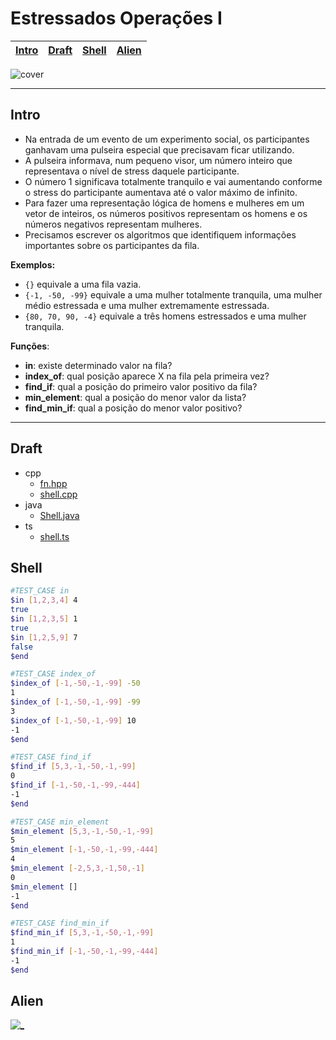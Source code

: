 # Estressados Operações I

<!-- toch -->
[Intro](#intro) | [Draft](#draft) | [Shell](#shell) | [Alien](#alien)
-- | -- | -- | --
<!-- toch -->

![cover](https://gist.github.com/assets/4747652/c22c464a-b797-4bd7-b963-4e4f1ee7f96b)

***

## Intro

- Na entrada de um evento de um experimento social, os participantes ganhavam uma pulseira especial que precisavam ficar utilizando.
- A pulseira informava, num pequeno visor, um número inteiro que representava o nível de stress daquele participante.
- O número 1 significava totalmente tranquilo e vai aumentando conforme o stress do participante aumentava até o valor máximo de infinito.
- Para fazer uma representação lógica de homens e mulheres em um vetor de inteiros, os números positivos representam os homens e os números negativos representam mulheres.
- Precisamos escrever os algoritmos que identifiquem informações importantes sobre os participantes da fila.

**Exemplos:**

- `{}` equivale a uma fila vazia.
- `{-1, -50, -99}` equivale a uma mulher totalmente tranquila, uma mulher médio estressada e uma mulher extremamente estressada.
- `{80, 70, 90, -4}` equivale a três homens estressados e uma mulher tranquila.

**Funções**:

- **in**: existe determinado valor na fila?
- **index_of**: qual posição aparece X na fila pela primeira vez?
- **find_if**: qual a posição do primeiro valor positivo da fila?
- **min_element**: qual a posição do menor valor da lista?
- **find_min_if**: qual a posição do menor valor positivo?

***

## Draft

<!-- links .cache/draft -->
- cpp
  - [fn.hpp](https://github.com/qxcodepoo/arcade/blob/master/base/busca/.cache/draft/cpp/fn.hpp)
  - [shell.cpp](https://github.com/qxcodepoo/arcade/blob/master/base/busca/.cache/draft/cpp/shell.cpp)
- java
  - [Shell.java](https://github.com/qxcodepoo/arcade/blob/master/base/busca/.cache/draft/java/Shell.java)
- ts
  - [shell.ts](https://github.com/qxcodepoo/arcade/blob/master/base/busca/.cache/draft/ts/shell.ts)
<!-- links -->

## Shell

```sh
#TEST_CASE in
$in [1,2,3,4] 4
true
$in [1,2,3,5] 1
true
$in [1,2,5,9] 7
false
$end
```

```sh
#TEST_CASE index_of
$index_of [-1,-50,-1,-99] -50
1
$index_of [-1,-50,-1,-99] -99
3
$index_of [-1,-50,-1,-99] 10
-1
$end
```

```sh
#TEST_CASE find_if
$find_if [5,3,-1,-50,-1,-99]
0
$find_if [-1,-50,-1,-99,-444]
-1
$end
```

```sh
#TEST_CASE min_element
$min_element [5,3,-1,-50,-1,-99]
5
$min_element [-1,-50,-1,-99,-444]
4
$min_element [-2,5,3,-1,50,-1]
0
$min_element []
-1
$end
```

```sh
#TEST_CASE find_min_if
$find_min_if [5,3,-1,-50,-1,-99]
1
$find_min_if [-1,-50,-1,-99,-444]
-1
$end
```

## Alien

[![_](https://raw.githubusercontent.com/qxcodepoo/arcade/master/base/busca/../../wiki/images/alien3.jpg)](https://www.youtube.com/watch?v=2b3WvsJHa0Y)
